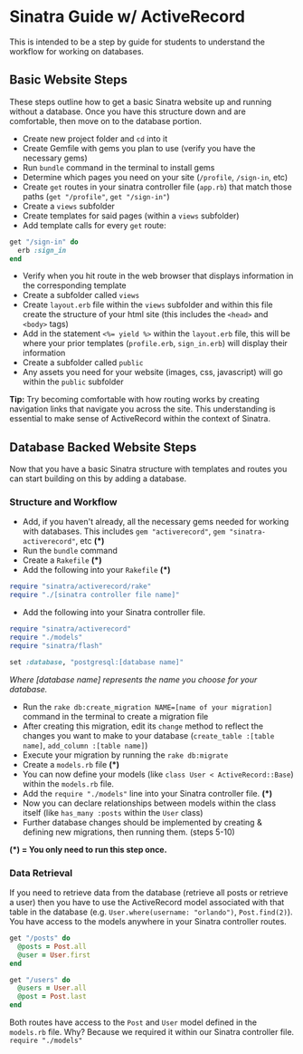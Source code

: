 # Sinatra Guide w/ ActiveRecord

This is intended to be a step by guide for students to understand the
workflow for working on databases.

## Basic Website Steps

These steps outline how to get a basic Sinatra website up and running without a database. Once you have this structure down and are comfortable, then move on to the database portion.

- Create new project folder and `cd` into it
- Create Gemfile with gems you plan to use (verify you have the necessary gems)
- Run `bundle` command in the terminal to install gems
- Determine which pages you need on your site (`/profile`, `/sign-in`, etc)
- Create `get` routes in your sinatra controller file (`app.rb`) that match those paths (`get "/profile"`, `get "/sign-in"`)
- Create a `views` subfolder
- Create templates for said pages (within a `views` subfolder)
- Add template calls for every `get` route:

```ruby
get "/sign-in" do
  erb :sign_in
end
```

- Verify when you hit route in the web browser that displays information in the corresponding template
- Create a subfolder called `views`
- Create `layout.erb` file within the `views` subfolder and within this file create the structure of your html site (this includes the `<head>` and `<body>` tags)
- Add in the statement `<%= yield %>` within the `layout.erb` file, this will be where your prior templates (`profile.erb`, `sign_in.erb`) will display their information
- Create a subfolder called `public`
- Any assets you need for your website (images, css, javascript) will go within the `public` subfolder

__Tip:__ Try becoming comfortable with how routing works by creating navigation links that navigate you across the site. This understanding is essential to make sense of ActiveRecord within the context of Sinatra.

## Database Backed Website Steps

Now that you have a basic Sinatra structure with templates and routes you can start building on this by adding a database.

### Structure and Workflow

- Add, if you haven't already, all the necessary gems needed for working with databases. This includes `gem "activerecord"`, `gem "sinatra-activerecord"`, etc __(*)__
- Run the `bundle` command
- Create a `Rakefile` __(*)__
- Add the following into your `Rakefile` __(*)__

```ruby
require "sinatra/activerecord/rake"
require "./[sinatra controller file name]"
```

- Add the following into your Sinatra controller file.

```ruby
require "sinatra/activerecord"
require "./models"
require "sinatra/flash"

set :database, "postgresql:[database name]"
```

*Where [database name] represents the name you choose for your database.*

- Run the `rake db:create_migration NAME=[name of your migration]` command in the terminal to create a migration file
- After creating this migration, edit its `change` method to reflect the changes you want to make to your database (`create_table :[table name]`, `add_column :[table name]`)
- Execute your migration by running the `rake db:migrate`
- Create a `models.rb` file __(*)__
- You can now define your models (like `class User < ActiveRecord::Base`) within the `models.rb` file.
- Add the `require "./models"` line into your Sinatra controller file. __(*)__
- Now you can declare relationships between models within the class itself (like `has_many :posts` within the `User` class)
- Further database changes should be implemented by creating & defining new migrations, then running them. (steps 5-10)

__(*) = You only need to run this step once.__

### Data Retrieval

If you need to retrieve data from the database (retrieve all posts or retrieve a user) then you have to use the ActiveRecord model associated with that table in the database (e.g. `User.where(username: "orlando")`, `Post.find(2)`). You have access to the models anywhere in your Sinatra controller routes.

```ruby
get "/posts" do
  @posts = Post.all
  @user = User.first
end

get "/users" do
  @users = User.all
  @post = Post.last
end
```

Both routes have access to the `Post` and `User` model defined in the `models.rb` file. Why? Because we required it within our Sinatra controller file. `require "./models"`